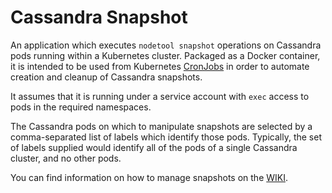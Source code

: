 # Cassandra Snapshot

An application which executes `nodetool snapshot` operations on Cassandra pods running within a Kubernetes cluster.
Packaged as a Docker container, it is intended to be used from Kubernetes [CronJobs](https://kubernetes.io/docs/concepts/workloads/controllers/cron-jobs/)
in order to automate creation and cleanup of Cassandra snapshots.

It assumes that it is running under a service account with `exec` access to pods in the required namespaces.

The Cassandra pods on which to manipulate snapshots are selected by a comma-separated list of labels which identify
those pods. Typically, the set of labels supplied would identify all of the pods of a single Cassandra cluster, and no
other pods.

You can find information on how to manage snapshots on the [WIKI](https://github.com/sky-uk/cassandra-operator/wiki).
